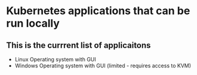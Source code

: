 # Kubernetes applications that can be run locally

## This is the currrent list of applicaitons
- Linux Operating system with GUI
- Windows Operating system with GUI (limited - requires access to KVM)
